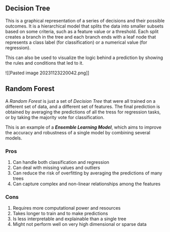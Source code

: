 ## Decision Tree

This is a graphical representation of a series of decisions and their possible outcomes. It is a hierarchical model that splits the data into smaller subsets based on some criteria, such as a feature value or a threshold. Each split creates a branch in the tree and each branch ends with a leaf node that represents a class label (for classification) or a numerical value (for regression).

This can also be used to visualize the logic behind a prediction by showing the rules and conditions that led to it.

![[Pasted image 20231123220042.png]]

## Random Forest

A *Random Forest* is just a set of *Decision Tree* that were all trained on a different set of data, and a different set of features. The final prediction is obtained by averaging the predictions of all the tress for regression tasks, or by taking the majority vote for classification.

This is an example of a ***Ensemble Learning Model***, which aims to improve the accuracy and robustness of a single model by combining several models.

### Pros

1. Can handle both classification and regression 
2. Can deal with missing values and outliers
3. Can reduce the risk of overfitting by averaging the predictions of many trees
4. Can capture complex and non-linear relationships among the features 

### Cons

1. Requires more computational power and resources
2. Takes longer to train and to make predictions
3. Is less interpretable and explainable than a single tree
4. Might not perform well on very high dimensional or sparse data
